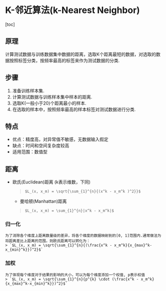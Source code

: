 # K-邻近算法(k-Nearest Neighbor)
[toc]
## 原理  
计算测试数据与训练数据集中数据的距离，选取K个距离最短的数据，对选取的数据按照标签分类，按频率最高的标签来作为测试数据的分类.

## 步骤
1. 准备训练样本集.
2. 计算测试数据与训练样本集中样本的距离.
3. 选取K(一般小于20)个距离最小的样本.
4. 在选取的样本中，按照频率最高的样本标签对测试数据进行分类.  

## 特点
* 优点：精度高，对异常值不敏感，无数据输入假定
* 缺点：时间和空间复杂度较高
* 适用范围：数值型

## 距离
* 欧氏(Euclidean)距离 (k表示维数，下同)
	> `$L_(x, x_m) = \sqrt{\sum_{1}^{n}{(x^k - x_m^k )^2}}$`
	* 曼哈顿(Manhattan)距离  
	> `$L_(x, x_m) = \sum_{1}^{n}|x^k - x_m^k|$`

### 归一化
	为了消除各个维度上距离数量级的差异，将各个维度的数据映射到的[0, 1]范围内.通常做法为将距离差比上距离的范围，则欧氏距离可以转化为：
	> `$L_(x, x_m) = \sqrt{\sum_{1}^{n}{(\frac{x^k - x_m^k}{x_{max}^k-x_{min}^k}})^2}$`

### 加权
	为了体现每个维度对于结果的影响的大小，可以为每个维度添加一个权值, p表示权值
	> `$L_(x, x_m) = \sqrt{\sum_{1}^{n}{p^{k} \cdot (\frac{x^k - x_m^k}{x_{max}^k-x_{min}^k}})^2}$`
